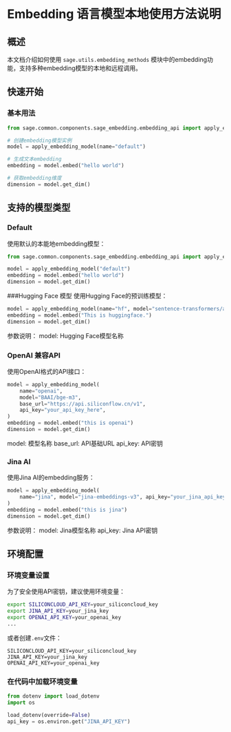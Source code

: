 # Embedding 语言模型本地使用方法说明

## 概述

本文档介绍如何使用 `sage.utils.embedding_methods` 模块中的embedding功能，支持多种embedding模型的本地和远程调用。

## 快速开始

### 基本用法

```python
from sage.common.components.sage_embedding.embedding_api import apply_embedding_model

# 创建embedding模型实例
model = apply_embedding_model(name="default")

# 生成文本embedding
embedding = model.embed("hello world")

# 获取embedding维度
dimension = model.get_dim()
```

## 支持的模型类型

### Default

使用默认的本能地embedding模型：

```python
from sage.common.components.sage_embedding.embedding_api import apply_embedding_model

model = apply_embedding_model("default")
embedding = model.embed("hello world")
dimension = model.get_dim()
```

###Hugging Face 模型 使用Hugging Face的预训练模型：

```python
model = apply_embedding_model(name="hf", model="sentence-transformers/all-MiniLM-L6-v2")
embedding = model.embed("This is huggingface.")
dimension = model.get_dim()
```

参数说明： model: Hugging Face模型名称

### OpenAI 兼容API

使用OpenAI格式的API接口：

```python
model = apply_embedding_model(
    name="openai",
    model="BAAI/bge-m3",
    base_url="https://api.siliconflow.cn/v1",
    api_key="your_api_key_here",
)
embedding = model.embed("this is openai")
dimension = model.get_dim()
```

model: 模型名称 base_url: API基础URL api_key: API密钥

### Jina AI

使用Jina AI的embedding服务：

```python
model = apply_embedding_model(
    name="jina", model="jina-embeddings-v3", api_key="your_jina_api_key"
)
embedding = model.embed("this is jina")
dimension = model.get_dim()
```

参数说明： model: Jina模型名称 api_key: Jina API密钥

## 环境配置

### 环境变量设置

为了安全使用API密钥，建议使用环境变量：

```bash
export SILICONCLOUD_API_KEY=your_siliconcloud_key
export JINA_API_KEY=your_jina_key
export OPENAI_API_KEY=your_openai_key
...
```

或者创建`.env`文件：

```plaintext
SILICONCLOUD_API_KEY=your_siliconcloud_key
JINA_API_KEY=your_jina_key
OPENAI_API_KEY=your_openai_key
```

### 在代码中加载环境变量

```python
from dotenv import load_dotenv
import os

load_dotenv(override=False)
api_key = os.environ.get("JINA_API_KEY")
```
